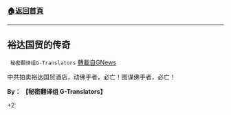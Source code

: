 ###  [:house:返回首頁](https://github.com/ourhimalayas/txt)
---

## 裕达国贸的传奇
` 秘密翻译组G-Translators` [轉載自GNews](https://gnews.org/zh-hans/851013/)

中共拍卖裕达国贸酒店，动佛手者，必亡！图谋佛手者，必亡！

**By： 【秘密翻译组 G-Translators】**

+2
